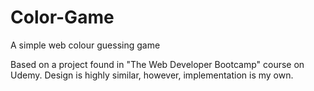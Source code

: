 # Color-Game
A simple web colour guessing game

Based on a project found in "The Web Developer Bootcamp" course on Udemy.
Design is highly similar, however, implementation is my own.
